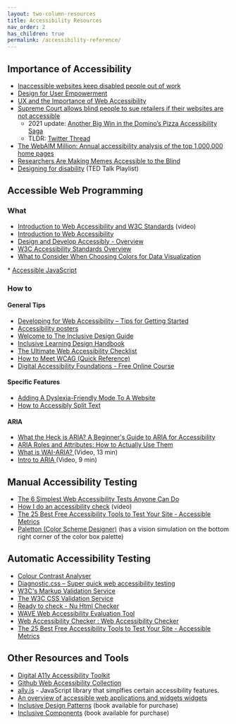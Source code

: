 ```yaml
---
layout: two-column-resources
title: Accessibility Resources
nav_order: 2
has_children: true
permalink: /accessibility-reference/
---
```


## Importance of Accessibility
* <a href="https://abilitynet.org.uk/news-blogs/inaccessible-websites-keep-disabled-people-out-work-abilitynet-tells-government-taskforce" target="_blank">Inaccessible websites keep disabled people out of work</a>
* <a href="http://www.nixdell.com/classes/HCI-and-Design-Spring-2017/p24-ladner.pdf" target="_blank">Design for User
Empowerment</a>
* <a href="https://www.toptal.com/designers/ui/importance-web-accessibility" target="_blank">UX and the Importance of Web Accessibility</a>
* <a href="https://www.latimes.com/politics/story/2019-10-07/blind-person-dominos-ada-supreme-court-disabled" target="_blank">Supreme Court allows blind people to sue retailers if their websites are not accessible</a>
	* 2021 update: <a href="https://www.lflegal.com/2021/06/dominos-june-2021/" target="_blank">Another Big Win in the Domino’s Pizza Accessibility Saga</a>
	* TLDR: <a href="https://twitter.com/Kevmarmol_CT/status/1461383995653083140" target="_blank">Twitter Thread</a>
* <a href="https://webaim.org/projects/million/" target="_blank">The WebAIM Million: Annual accessibility analysis of the top 1,000,000 home pages</a>
* <a href="https://onezero.medium.com/researchers-are-making-memes-accessible-to-the-blind-46b9ef0550da" target="_blank">Researchers Are Making Memes Accessible to the Blind</a>
* <a href="https://www.ted.com/playlists/372/designing_for_disability" target="_blank">Designing for disability</a> (TED Talk Playlist)

## Accessible Web Programming 
### What
* <a href="https://www.youtube.com/watch?v=20SHvU2PKsM" target="_blank">Introduction to Web Accessibility and W3C Standards</a> (video)
* <a href="https://www.w3.org/WAI/fundamentals/accessibility-intro/" target="_blank">Introduction to Web Accessibility</a>
* <a href="https://www.w3.org/WAI/design-develop/" target="_blank">Design and Develop Accessibly - Overview</a>
* <a href="https://www.w3.org/WAI/standards-guidelines/" target="_blank">W3C Accessibility Standards Overview</a>
* <a href="https://www.dataquest.io/blog/what-to-consider-when-choosing-colors-for-data-visualization/" target="_blank">What to Consider When Choosing Colors for Data Visualization
</a>
* <a href="https://webaim.org/techniques/javascript/">Accessible JavaScript</a>

### How to

#### General Tips
* <A HREF="https://www.w3.org/WAI/tips/developing/" target="_blank">Developing for Web Accessibility – Tips for Getting Started</A>
* <A HREF="https://ukhomeoffice.github.io/accessibility-posters/" target="_blank">Accessibility posters</A>
* <A HREF="https://guide.inclusivedesign.ca/" target="_blank">Welcome to The Inclusive Design Guide</A>
* <A HREF="https://handbook.floeproject.org/" target="_blank">Inclusive Learning Design Handbook</A>
* <A HREF="https://www.accessiblemetrics.com/wp-content/uploads/2018/10/Accessible-Metrics-Campaign-Content-Offer.pdf" target="_blank">The Ultimate Web Accessibility Checklist</A>
* <a href="https://www.w3.org/WAI/WCAG21/quickref/" target="_blank">How to Meet WCAG (Quick Reference)</a>
* <A HREF="https://www.w3.org/WAI/fundamentals/foundations-course/" target="_blank">Digital Accessibility Foundations - Free Online Course</A>

#### Specific Features
* <A HREF="https://www.smashingmagazine.com/2021/11/dyslexia-friendly-mode-website/" target="_blank">Adding A Dyslexia-Friendly Mode To A Website</A>
* <a href="https://css-irl.info/how-to-accessibly-split-text/" target="_blank">How to Accessibly Split Text</a>

#### ARIA
* <a href="https://www.lullabot.com/articles/what-heck-aria-beginners-guide-aria-accessibility">What the Heck is ARIA? A Beginner's Guide to ARIA for Accessibility </a>
* <a href="https://thecodeboss.dev/2016/09/aria-roles-and-attributes-how-to-actually-use-them/">ARIA Roles and Attributes: How to Actually Use Them</a>
* <a href="https://www.youtube.com/watch?v=CNoz0TXG-vk">What is WAI-ARIA? </a> (Video, 13 min)
* <a href="https://www.youtube.com/watch?v=g9Qff0b-lHk">Intro to ARIA </a> (Video, 9 min)

## Manual Accessibility Testing
* <a href="https://karlgroves.com/2013/09/05/the-6-simplest-web-accessibility-tests-anyone-can-do" target="_blank">The 6 Simplest Web Accessibility Tests Anyone Can Do</a>
* <a href="https://www.youtube.com/watch?v=cOmehxAU_4s" target="_blank">How I do an accessibility check</a> (video)
* <A HREF="https://www.accessiblemetrics.com/blog/7-web-accessibility-testing-tools-for-every-need/" target="_blank">The 25 Best Free Accessibility Tools to Test Your Site - Accessible Metrics</A>
* <a href="https://paletton.com/" target="_blank">Paletton (Color Scheme Designer)</a> (has a vision simulation on the bottom right corner of the color box palette)

## Automatic Accessibility Testing
* <a href="https://www.tpgi.com/color-contrast-checker/" target="_blank">Colour Contrast Analyser</a>
* <a href="https://karlgroves.com/2013/09/07/diagnostic-css-super-quick-web-accessibility-testing" target="_blank">Diagnostic.css – Super quick web accessibility testing</a>
* <a href="http://validator.w3.org/" target="_blank">W3C's Markup Validation Service</a>
* <A HREF="https://jigsaw.w3.org/css-validator/" target="_blank">The W3C CSS Validation Service</A>
* <A HREF="https://validator.w3.org/nu/" target="_blank">Ready to check - Nu Html Checker</A>
* <A HREF="https://wave.webaim.org/" target="_blank">WAVE Web Accessibility Evaluation Tool</A>
* <A HREF="https://achecker.us/checker/index.php" target="_blank">Web Accessibility Checker : Web Accessibility Checker</A>
* <A HREF="https://www.accessiblemetrics.com/blog/7-web-accessibility-testing-tools-for-every-need/" target="_blank">The 25 Best Free Accessibility Tools to Test Your Site - Accessible Metrics</A>

## Other Resources and Tools
* <a href="https://hiredigitally.com/accessibility-toolkit/">Digital A11y Accessibility Toolkit</a>
* <a href="https://github.com/collections/web-accessibility">Github Web Accessibility Collection</a>
* <a href="https://allyjs.io">ally.js</a> - JavaScript library that simplfies certain accessibility features.
* <a href="https://developer.mozilla.org/en-US/docs/Web/Accessibility/An_overview_of_accessible_web_applications_and_widgets">An overview of accessible web applications and widgets widgets</a>
* <A HREF="https://www.smashingmagazine.com/printed-books/inclusive-front-end-design-patterns/" target="_blank">Inclusive Design Patterns</A> (book available for purchase)
* <A HREF="https://www.smashingmagazine.com/printed-books/inclusive-components/" target="_blank">Inclusive Components</A> (book available for purchase)